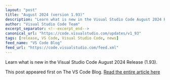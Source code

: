 ```yaml
---
layout: "post"
title: "August 2024 (version 1.93)"
description: "Learn what is new in the Visual Studio Code August 2024 Release (1.93)."
author: "Visual Studio Code Team"
excerpt_separator: <!--excerpt_end-->
canonical_url: "https://code.visualstudio.com/updates/v1_93"
tags: [release, VS Code, Visual Studio Code, news]
feed_name: "VS Code Blog"
feed_url: "https://code.visualstudio.com/feed.xml"
---
```


Learn what is new in the Visual Studio Code August 2024 Release (1.93).<!--excerpt_end-->

This post appeared first on The VS Code Blog. [Read the entire article here](https://code.visualstudio.com/updates/v1_93)
